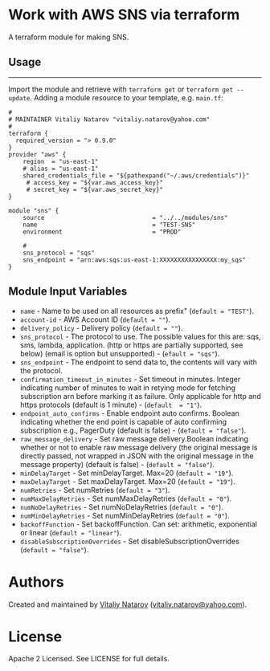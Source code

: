 # Work with AWS SNS via terraform

A terraform module for making SNS.

## Usage
----------------------

Import the module and retrieve with ```terraform get``` or ```terraform get --update```. Adding a module resource to your template, e.g. `main.tf`:

```
#
# MAINTAINER Vitaliy Natarov "vitaliy.natarov@yahoo.com"
#
terraform {
  required_version = "> 0.9.0"
}
provider "aws" {
    region  = "us-east-1"
    # alias = "us-east-1"
    shared_credentials_file = "${pathexpand("~/.aws/credentials")}"
     # access_key = "${var.aws_access_key}"
     # secret_key = "${var.aws_secret_key}"
}

module "sns" {
    source                              = "../../modules/sns"
    name                                = "TEST-SNS"
    environment                         = "PROD"

    #
    sns_protocol = "sqs"
    sns_endpoint = "arn:aws:sqs:us-east-1:XXXXXXXXXXXXXXXX:my_sqs"    
}

```

Module Input Variables
----------------------

- `name` - Name to be used on all resources as prefix" (`default = "TEST"`).
- `account-id` - AWS Account ID (`default = ""`).
- `delivery_policy` - Delivery policy (`default = ""`).
- `sns_protocol` - The protocol to use. The possible values for this are: sqs, sms, lambda, application. (http or https are partially supported, see below) (email is option but unsupported) - (`efault = "sqs"`).
- `sns_endpoint` - The endpoint to send data to, the contents will vary with the protocol.
- `confirmation_timeout_in_minutes` - Set timeout in minutes. Integer indicating number of minutes to wait in retying mode for fetching subscription arn before marking it as failure. Only applicable for http and https protocols (default is 1 minute) - (`default  = "1"`).
- `endpoint_auto_confirms` - Enable endpoint auto confirms. Boolean indicating whether the end point is capable of auto confirming subscription e.g., PagerDuty (default is false) - (`default = "false"`).
- `raw_message_delivery` - Set raw message delivery.Boolean indicating whether or not to enable raw message delivery (the original message is directly passed, not wrapped in JSON with the original message in the message property) (default is false) - (`default = "false"`).
- `minDelayTarget` - Set minDelayTarget. Max=20 (`default = "19"`).
- `maxDelayTarget` - Set maxDelayTarget. Max=20 (`default = "19"`).
- `numRetries` - Set numRetries (`default = "3"`).
- `numMaxDelayRetries` - Set numMaxDelayRetries (`default = "0"`).
- `numNoDelayRetries` - Set numNoDelayRetries (`default = "0"`).
- `numMinDelayRetries` - Set numMinDelayRetries (`default = "0"`).
- `backoffFunction` - Set backoffFunction. Can set: arithmetic, exponential or linear (`default = "linear"`).
- `disableSubscriptionOverrides` - Set disableSubscriptionOverrides (`default = "false"`).


Authors
=======

Created and maintained by [Vitaliy Natarov](https://github.com/SebastianUA)
(vitaliy.natarov@yahoo.com).

License
=======

Apache 2 Licensed. See LICENSE for full details.
